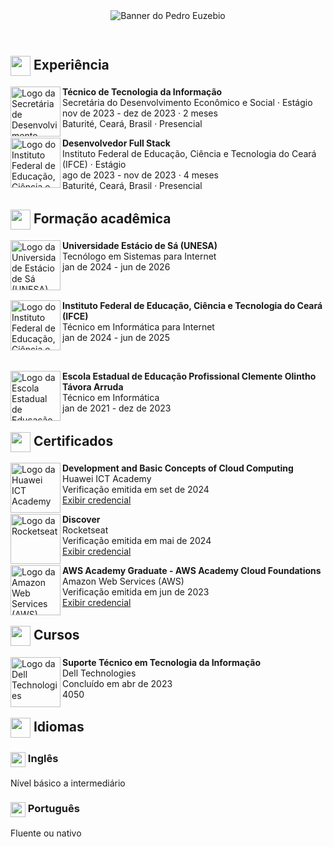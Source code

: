 <header>
  <img src="https://i.imgur.com/gFIozd6.png" alt="Banner do Pedro Euzebio" />
</header>

<main>
  <section id="secao-de-experiencia">
    <h2>
      <img src="https://i.imgur.com/BmsCark.png" width="32px" align="center" />
      Experiência
    </h2>
    <div id="experiencias">
      <div class="experiencia">
        <a href="https://www.baturite.ce.gov.br/secretaria.php?sec=6">
          <img src="https://i.imgur.com/Axj39Xo.jpg" alt="Logo da Secretária de Desenvolvimento Econômico e Social" width="80" align="left" />
        </a>
        <p>
          <strong>Técnico de Tecnologia da Informação</strong> <br />
          Secretária do Desenvolvimento Econômico e Social · Estágio <br />
          nov de 2023 - dez de 2023 · 2 meses <br />
          Baturité, Ceará, Brasil · Presencial
        </p>
      </div>
      <div class="experiencia">
        <a href="https://ifce.edu.br">
          <img src="https://i.imgur.com/PwRgxqO.jpg" alt="Logo do Instituto Federal de Educação, Ciência e Tecnologia do Ceará (IFCE)" width="80" align="left" />
          </a>
        <p>
          <strong>Desenvolvedor Full Stack</strong> <br />
          Instituto Federal de Educação, Ciência e Tecnologia do Ceará (IFCE) · Estágio <br />
          ago de 2023 - nov de 2023 · 4 meses <br />
          Baturité, Ceará, Brasil · Presencial
        </p>
      </div>
    </div>
  </section>
  <section id="secao-de-formacao-academica">
    <h2>
      <img src="https://i.imgur.com/amaxucg.png" width="32px" align="center" />
      Formação acadêmica
    </h2>
    <div id="formacoes-academica">
      <div class="formacao-academica">
        <a href="https://estacio.br">
          <img src="https://i.imgur.com/uU1OZ5x.jpg" alt="Logo da Universidade Estácio de Sá (UNESA)" width="80" align="left" />
        </a>
        <p>
          <strong>Universidade Estácio de Sá (UNESA)</strong> <br />
          Tecnólogo em Sistemas para Internet <br />
          jan de 2024 - jun de 2026
        </p>
      </div>
      <br />
      <div class="formacao-academica">
        <a href="https://ifce.edu.br">
          <img src="https://i.imgur.com/PwRgxqO.jpg" alt="Logo do Instituto Federal de Educação, Ciência e Tecnologia do Ceará (IFCE)" width="80" align="left" />
        </a>
        <p>
          <strong>Instituto Federal de Educação, Ciência e Tecnologia do Ceará (IFCE)</strong> <br />
          Técnico em Informática para Internet <br />
          jan de 2024 - jun de 2025
        </p>
      </div>
      <br />
      <div class="formacao-academica">
        <a href="https://www.eeepdebaturite.com">
          <img src="https://i.imgur.com/b5heNhX.jpg" alt="Logo da Escola Estadual de Educação Profissional Clemente Olintho Távora Arruda" width="80" align="left" />
        </a>
        <p>
          <strong>Escola Estadual de Educação Profissional Clemente Olintho Távora Arruda</strong> <br />
          Técnico em Informática <br />
          jan de 2021 - dez de 2023
        </p>
      </div>
    </div>
  </section>
  <section id="secao-de-certificados">
    <h2>
      <img src="https://i.imgur.com/k6jWz3F.png" width="32px" align="center" />
      Certificados
    </h2>
    <div id="certificados">
      <div class="certificado">
        <img src="https://i.imgur.com/1kuWVnP.jpg" alt="Logo da Huawei ICT Academy" width="80" align="left" />
        <p>
          <strong>Development and Basic Concepts of Cloud Computing</strong> <br />
          Huawei ICT Academy <br />
          Verificação emitida em set de 2024 <br />
          <a href="https://www.credly.com/badges/b0fe24b7-7db3-45cb-ba37-3541ff7ece1e">Exibir credencial</a>
        </p>
      </div>
      <div class="certificado">
        <img src="https://i.imgur.com/NdMnKqg.jpg" alt="Logo da Rocketseat" width="80" align="left" />
        <p>
          <strong>Discover</strong> <br />
          Rocketseat <br />
          Verificação emitida em mai de 2024 <br />
          <a href="https://app.rocketseat.com.br/certificates/c4607cdf-e145-40a9-9a04-f0e12069144b">Exibir credencial</a>
        </p>
      </div>
      <div class="certificado">
        <img src="https://i.imgur.com/KP3bFsh.jpg" alt="Logo da Amazon Web Services (AWS)" width="80" align="left" />
        <p>
          <strong>AWS Academy Graduate - AWS Academy Cloud Foundations</strong> <br />
          Amazon Web Services (AWS) <br />
          Verificação emitida em jun de 2023 <br />
          <a href="https://www.credly.com/badges/0218204e-7d5e-4486-b52e-f438e555df76/print">Exibir credencial</a>
        </p>
      </div>
    </div>
  </section>
  <section id="secao-de-cursos">
    <h2>
      <img src="https://i.imgur.com/AN80nKv.png" width="32px" align="center" />
      Cursos
    </h2>
    <div id="cursos">
      <div class="curso">
        <img src="https://i.imgur.com/cgFbOXS.jpg" alt="Logo da Dell Technologies" width="80" align="left" />
        <p>
          <strong>Suporte Técnico em Tecnologia da Informação</strong> <br />
          Dell Technologies <br />
          Concluído em abr de 2023 <br />
          4050
        </p>
      </div>
    </div>
  </section>
  <section id="secao-de-idiomas">
    <h2>
      <img src="https://i.imgur.com/h09KBzA.png" width="32px" align="center" />
      Idiomas
    </h2>
    <div id="idiomas">
      <div class="idioma">
        <h3>
          <img src="https://i.imgur.com/w94HAUQ.png" width="24px" align="center" />
          Inglês
        </h3>
        <p>Nível básico a intermediário</p>
      </div>
      <div class="idioma">
        <h3>
          <img src="https://i.imgur.com/M4k7tVh.png" width="24px" align="center" />
          Português
        </h3>
        <p>Fluente ou nativo</p>
      </div>
    </div>
  </section>
</main>

<!--
**pedroeuzebioo/pedroeuzebioo** is a ✨ _special_ ✨ repository because its `README.md` (this file) appears on your GitHub profile.

Here are some ideas to get you started:

- 🔭 I’m currently working on ...
- 🌱 I’m currently learning ...
- 👯 I’m looking to collaborate on ...
- 🤔 I’m looking for help with ...
- 💬 Ask me about ...
- 📫 How to reach me: ...
- 😄 Pronouns: ...
- ⚡ Fun fact: ...
-->
